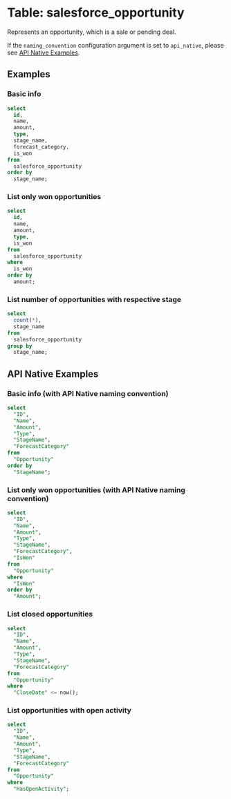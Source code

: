 # Table: salesforce_opportunity

Represents an opportunity, which is a sale or pending deal.

If the `naming_convention` configuration argument is set to `api_native`, please see [API Native Examples](https://hub.steampipe.io/plugins/turbot/salesforce/tables/salesforce_opportunity#list_closed_opportunities).

## Examples

### Basic info

```sql
select
  id,
  name,
  amount,
  type,
  stage_name,
  forecast_category,
  is_won
from
  salesforce_opportunity
order by
  stage_name;
```

### List only won opportunities

```sql
select
  id,
  name,
  amount,
  type,
  is_won
from
  salesforce_opportunity
where
  is_won
order by
  amount;
```

### List number of opportunities with respective stage

```sql
select
  count(*),
  stage_name
from
  salesforce_opportunity
group by
  stage_name;
```

## API Native Examples

### Basic info (with API Native naming convention)

```sql
select
  "ID",
  "Name",
  "Amount",
  "Type",
  "StageName",
  "ForecastCategory"
from
  "Opportunity"
order by
  "StageName";
```

### List only won opportunities (with API Native naming convention)

```sql
select
  "ID",
  "Name",
  "Amount",
  "Type",
  "StageName",
  "ForecastCategory",
  "IsWon"
from
  "Opportunity"
where
  "IsWon"
order by
  "Amount";
```

### List closed opportunities

```sql
select
  "ID",
  "Name",
  "Amount",
  "Type",
  "StageName",
  "ForecastCategory"
from
  "Opportunity"
where
  "CloseDate" <= now();
```

### List opportunities with open activity

```sql
select
  "ID",
  "Name",
  "Amount",
  "Type",
  "StageName",
  "ForecastCategory"
from
  "Opportunity"
where
  "HasOpenActivity";
```
